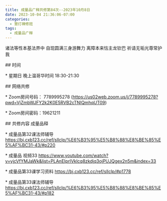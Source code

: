 ```yaml
---
title: 成量品广释共修第84次--2023年10月8日
date: 2023-10-04 21:36:06-07:00
categories:
  - 慧灯禅修班
tags:
  - 成量品广释
---
```

诸法等性本基法界中 自现圆满三身游舞力 离障本来怙主龙钦巴 祈请无垢光尊常护我



\## 时间

\* 星期日 晚上温哥华时间 18:30-21:30

\## 网络共修

\* Zoom房间号码： 7789995278 (https://us02web.zoom.us/j/7789995278?pwd=VjZmbWJFY2k2K0E5RVB2cTNIQmhqUT09)

\* Zoom房间密码：19621211

\## 共修内容 成量品释



\* 成量品第32课法师辅导  https://bj.cxb123.cc/ref/sllclp/%E6%B3%95%E5%B8%88%E8%BE%85%E5%AF%BC31-43/#p220

\* 成量品 视频33 https://www.youtube.com/watch?v=yjcVfYMJaWk&list=PLAnEIprIVklcq8zkdjq3ojPUJQgex2n5m&index=33

\* 成量品第33课学习资料 https://bj.cxb123.cc/ref/sllclp/#p1778

\* 成量品第33课法师辅导  https://bj.cxb123.cc/ref/sllclp/%E6%B3%95%E5%B8%88%E8%BE%85%E5%AF%BC31-43/#p182